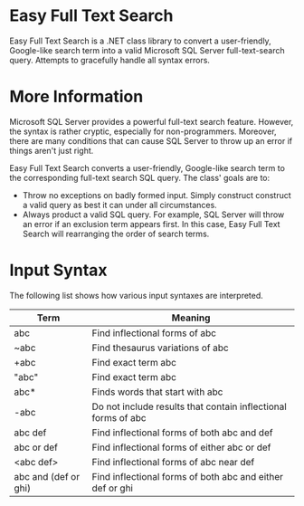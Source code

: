 # Easy Full Text Search
Easy Full Text Search is a .NET class library to convert a user-friendly, Google-like search term into a valid Microsoft SQL Server full-text-search query. Attempts to gracefully handle all syntax errors.

# More Information
Microsoft SQL Server provides a powerful full-text search feature. However, the syntax is rather cryptic, especially for non-programmers. Moreover, there are many conditions that can cause SQL Server to throw up an error if things aren't just right.

Easy Full Text Search converts a user-friendly, Google-like search term to the corresponding full-text search SQL query. The class' goals are to:

- Throw no exceptions on badly formed input. Simply construct construct a valid query as best it can under all circumstances.
- Always product a valid SQL query. For example, SQL Server will throw an error if an exclusion term appears first. In this case, Easy Full Text Search will rearranging the order of search terms.

# Input Syntax
The following list shows how various input syntaxes are interpreted.

| Term | Meaning
| ---  | ---
| abc | Find inflectional forms of abc
| ~abc | Find thesaurus variations of abc
| +abc | Find exact term abc
| "abc" | Find exact term abc
| abc* | Finds words that start with abc
| -abc | Do not include results that contain inflectional forms of abc
| abc def | Find inflectional forms of both abc and def
| abc or def | Find inflectional forms of either abc or def
| &lt;abc def&gt; | Find inflectional forms of abc near def
| abc and (def or ghi) | Find inflectional forms of both abc and either def or ghi
